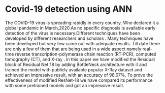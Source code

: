 # Covid-19 detection using ANN
The COVID-19 virus is spreading rapidly in every country. Who declared it a global pandemic in March,2020.As no specific diagnosis is available early detection of the virus is necessary.Different techniques have been developed by different researchers and scholars . Many techniques have been developed but very few came out with adequate results. Till date there are only a few of them that are being used in a wide aspect namely real-time reverse transcription-polymerase chain reaction (RT-PCR), computed tomography (CT), and X-ray .
In this paper we have modified the  Residual block of Residual Net 18  by adding BottleNeck architecture with it and trained the model with publicly available popular X-Ray dataset and achieved an impressive result, with an accuracy of 98.07%. To prove the effectiveness of modified ResNet-18 we have compared its performance with some pretrained models and got an impressive result.

